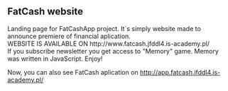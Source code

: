<h2>FatCash website</h2>
Landing page for FatCashApp project. It`s simply website made to announce premiere of financial aplication. <br/>
WEBSITE IS AVAILABLE ON http://www.fatcash.jfddl4.is-academy.pl/ <br/>
If you subscribe newsletter you get access to "Memory" game. Memory was written in JavaScript. Enjoy!

Now, you can also see FatCash aplication on http://app.fatcash.jfddl4.is-academy.pl/

